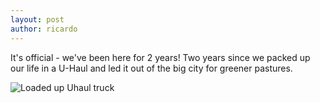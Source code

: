```yaml
---
layout: post
author: ricardo
---
```


It's official - we've been here for 2 years! Two years since we packed up our life in a U-Haul and led it out of the big city for greener pastures. 

<img src="/images/uhaul.jpg" alt="Loaded up Uhaul truck">